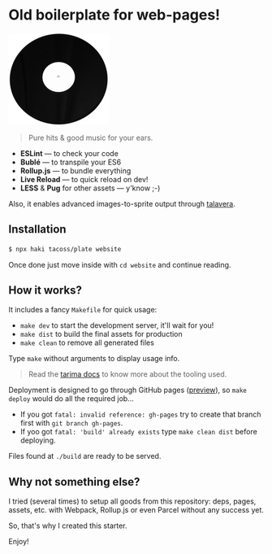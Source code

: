 # Old boilerplate for web-pages!

![12in](src/resources/images/12inches_small.png)

> Pure hits &amp; good music for your ears.

- **ESLint** &mdash; to check your code
- **Bublé** &mdash; to transpile your ES6
- **Rollup.js** &mdash; to bundle everything
- **Live Reload** &mdash; to quick reload on dev!
- **LESS** & **Pug** for other assets &mdash; y'know ;-)

Also, it enables advanced images-to-sprite output through [talavera](https://github.com/pateketrueke/talavera).

## Installation

```bash
$ npx haki tacoss/plate website
```

Once done just move inside with `cd website` and continue reading.

## How it works?

It includes a fancy `Makefile` for quick usage:

- `make dev` to start the development server, it'll wait for you!
- `make dist` to build the final assets for production
- `make clean` to remove all generated files

Type `make` without arguments to display usage info.

> Read the [tarima docs](https://github.com/tacoss/tarima#tarima) to know more about the tooling used.

Deployment is designed to go through GitHub pages ([preview](https://tacoss.github.io/plate/)), so `make deploy` would do all the required job...

- If you got `fatal: invalid reference: gh-pages` try to create that branch first with `git branch gh-pages`.
- If yoo got `fatal: 'build' already exists` type `make clean dist` before deploying.

Files found at `./build` are ready to be served.

## Why not something else?

I tried (several times) to setup all goods from this repository: deps, pages, assets, etc. with Webpack, Rollup.js or even Parcel without any success yet.

So, that's why I created this starter.

Enjoy!
